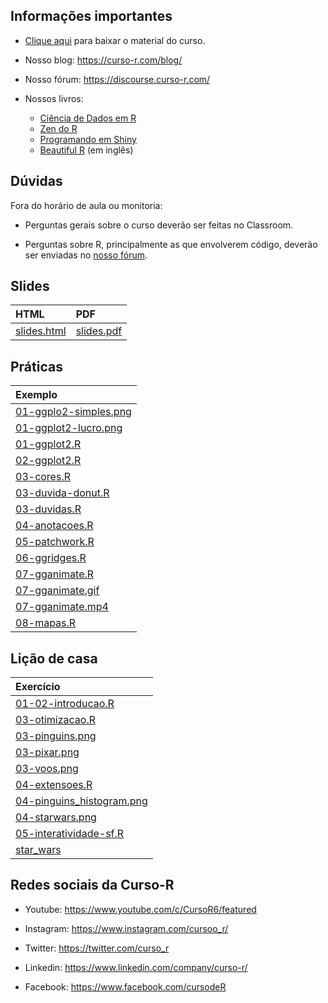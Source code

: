 
<!-- README.md is generated from README.Rmd. Please edit that file -->

## Informações importantes

- [Clique
  aqui](https://github.com/curso-r/202308-visualizacao/archive/refs/heads/main.zip)
  para baixar o material do curso.

- Nosso blog: <https://curso-r.com/blog/>

- Nosso fórum: <https://discourse.curso-r.com/>

- Nossos livros:

  - [Ciência de Dados em R](https://livro.curso-r.com/)
  - [Zen do R](https://curso-r.github.io/zen-do-r/)
  - [Programando em Shiny](https://programando-em-shiny.curso-r.com/)
  - [Beautiful R](https://curso-r.github.io/beautiful-r/) (em inglês)

## Dúvidas

Fora do horário de aula ou monitoria:

- Perguntas gerais sobre o curso deverão ser feitas no Classroom.

- Perguntas sobre R, principalmente as que envolverem código, deverão
  ser enviadas no [nosso fórum](https://discourse.curso-r.com/).

## Slides

| HTML                                                                            | PDF                                                                           |
|:--------------------------------------------------------------------------------|:------------------------------------------------------------------------------|
| [slides.html](https://curso-r.github.io/main-visualizacao/slides/slides.html#1) | [slides.pdf](https://curso-r.github.io/202308-visualizacao/slides/slides.pdf) |

## Práticas

| Exemplo                                                                                               |
|:------------------------------------------------------------------------------------------------------|
| [01-ggplo2-simples.png](https://curso-r.github.io/202308-visualizacao/praticas/01-ggplo2-simples.png) |
| [01-ggplot2-lucro.png](https://curso-r.github.io/202308-visualizacao/praticas/01-ggplot2-lucro.png)   |
| [01-ggplot2.R](https://curso-r.github.io/202308-visualizacao/praticas/01-ggplot2.R)                   |
| [02-ggplot2.R](https://curso-r.github.io/202308-visualizacao/praticas/02-ggplot2.R)                   |
| [03-cores.R](https://curso-r.github.io/202308-visualizacao/praticas/03-cores.R)                       |
| [03-duvida-donut.R](https://curso-r.github.io/202308-visualizacao/praticas/03-duvida-donut.R)         |
| [03-duvidas.R](https://curso-r.github.io/202308-visualizacao/praticas/03-duvidas.R)                   |
| [04-anotacoes.R](https://curso-r.github.io/202308-visualizacao/praticas/04-anotacoes.R)               |
| [05-patchwork.R](https://curso-r.github.io/202308-visualizacao/praticas/05-patchwork.R)               |
| [06-ggridges.R](https://curso-r.github.io/202308-visualizacao/praticas/06-ggridges.R)                 |
| [07-gganimate.R](https://curso-r.github.io/202308-visualizacao/praticas/07-gganimate.R)               |
| [07-gganimate.gif](https://curso-r.github.io/202308-visualizacao/praticas/07-gganimate.gif)           |
| [07-gganimate.mp4](https://curso-r.github.io/202308-visualizacao/praticas/07-gganimate.mp4)           |
| [08-mapas.R](https://curso-r.github.io/202308-visualizacao/praticas/08-mapas.R)                       |

## Lição de casa

| Exercício                                                                                                       |
|:----------------------------------------------------------------------------------------------------------------|
| [01-02-introducao.R](https://curso-r.github.io/202308-visualizacao/exercicios/01-02-introducao.R)               |
| [03-otimizacao.R](https://curso-r.github.io/202308-visualizacao/exercicios/03-otimizacao.R)                     |
| [03-pinguins.png](https://curso-r.github.io/202308-visualizacao/exercicios/03-pinguins.png)                     |
| [03-pixar.png](https://curso-r.github.io/202308-visualizacao/exercicios/03-pixar.png)                           |
| [03-voos.png](https://curso-r.github.io/202308-visualizacao/exercicios/03-voos.png)                             |
| [04-extensoes.R](https://curso-r.github.io/202308-visualizacao/exercicios/04-extensoes.R)                       |
| [04-pinguins_histogram.png](https://curso-r.github.io/202308-visualizacao/exercicios/04-pinguins_histogram.png) |
| [04-starwars.png](https://curso-r.github.io/202308-visualizacao/exercicios/04-starwars.png)                     |
| [05-interatividade-sf.R](https://curso-r.github.io/202308-visualizacao/exercicios/05-interatividade-sf.R)       |
| [star_wars](https://curso-r.github.io/202308-visualizacao/exercicios/star_wars)                                 |

## Redes sociais da Curso-R

- Youtube: <https://www.youtube.com/c/CursoR6/featured>

- Instagram: <https://www.instagram.com/cursoo_r/>

- Twitter: <https://twitter.com/curso_r>

- Linkedin: <https://www.linkedin.com/company/curso-r/>

- Facebook: <https://www.facebook.com/cursodeR>
